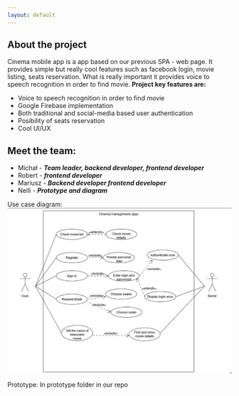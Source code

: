 ```yaml
---
layout: default
---
```


## About the project

Cinema mobile app is a app based on our previous SPA - web page. It provides simple but really cool features such as facebook login,
movie listing, seats reservation. What is really important it provides voice to speech recognition in order to find movie.
**Project key features are:**

- Voice to speech recognition in order to find movie
- Google Firebase implementation
- Both traditional and social-media based user authentication
- Posibility of seats reservation
- Cool UI/UX

## Meet the team:

- Michał - _**Team leader, backend developer, frontend developer**_
- Robert - _**frontend developer**_
- Mariusz - _**Backend developer frontend developer**_
- Nelli - _**Prototype and diagram**_

Use case diagram:
![alt text](https://raw.githubusercontent.com/michalnow/Cinema-app-mobile/master/UseCaseDiagram/useCaseDiagram.png)

Prototype:
In prototype folder in our repo
